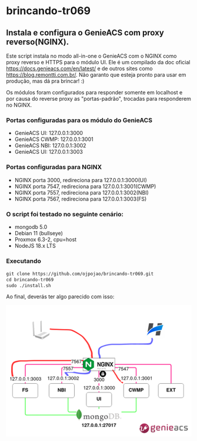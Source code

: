 # brincando-tr069
## Instala e configura o GenieACS com proxy reverso(NGINX).

Este script instala no modo all-in-one o GenieACS com o NGINX como proxy reverso e HTTPS para o módulo UI.
Ele é um compilado da doc oficial https://docs.genieacs.com/en/latest/ e de outros sites como https://blog.remontti.com.br/.
Não garanto que esteja pronto para usar em produção, mas dá pra brincar! :)

Os módulos foram configurados para responder somente em localhost e por causa do reverse proxy as "portas-padrão", trocadas para responderem no NGINX.


### Portas configuradas para os módulo do GenieACS

- GenieACS UI: 127.0.0.1:3000
- GenieACS CWMP: 127.0.0.1:3001
- GenieACS NBI: 127.0.0.1:3002
- GenieACS UI: 127.0.0.1:3003

### Portas configuradas para NGINX
- NGINX porta 3000, redireciona para 127.0.0.1:3000(UI)
- NGINX porta 7547, redireciona para 127.0.0.1:3001(CWMP)
- NGINX porta 7557, redireciona para 127.0.0.1:3002(NBI)
- NGINX porta 7567, redireciona para 127.0.0.1:3003(FS)

### O script foi testado no seguinte cenário:
  - mongodb 5.0
  - Debian 11 (bullseye)
  - Proxmox 6.3-2, cpu=host
  - NodeJS 18.x LTS

### Executando
```
git clone https://github.com/ojpojao/brincando-tr069.git
cd brincando-tr069
sudo ./install.sh
```

Ao final, deverás ter algo parecido com isso:

![asdas](https://raw.githubusercontent.com/ojpojao/brincando-tr069/main/setup_genieacs.png)
